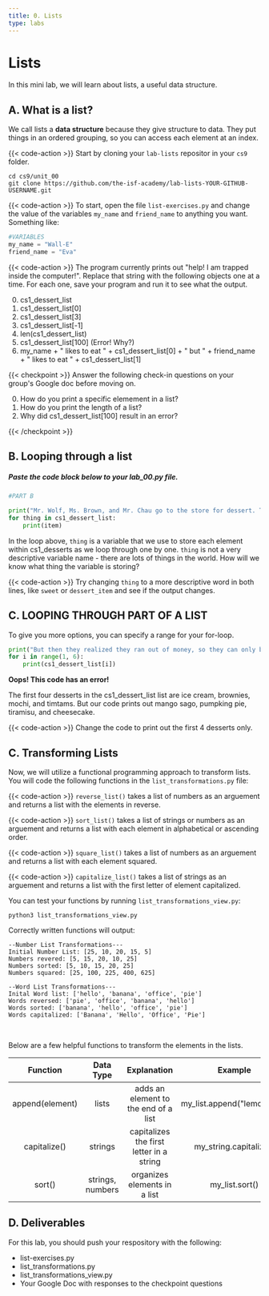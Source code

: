 ```yaml
---
title: 0. Lists
type: labs
---
```


# Lists
In this mini lab, we will learn about lists, a useful data structure. 

## A. What is a list?

We call lists a **data structure** because they give structure to data. They put things in an ordered grouping, so you can access each element at an index. 


{{< code-action >}} Start by cloning your `lab-lists` repositor in your `cs9` folder. 
```shell
cd cs9/unit_00
git clone https://github.com/the-isf-academy/lab-lists-YOUR-GITHUB-USERNAME.git
```


{{< code-action >}} To start, open the file `list-exercises.py` and change the value of the variables `my_name` and `friend_name` to anything you want. Something like:

```python
#VARIABLES
my_name = "Wall-E"
friend_name = "Eva"
```

{{< code-action >}} The program currently prints out "help! I am trapped inside the computer!". Replace that string with the following objects one at a time. For each one, save your program and run it to see what the output.

0. cs1_dessert_list
0. cs1_dessert_list[0]
0. cs1_dessert_list[3]
0. cs1_dessert_list[-1]
0. len(cs1_dessert_list)
0. cs1_dessert_list[100] (Error! Why?)
0. my_name + " likes to eat " + cs1_dessert_list[0] + " but " + friend_name + " likes to eat " + cs1_dessert_list[1]


{{< checkpoint >}}
Answer the following check-in questions on your group's Google doc before moving on. 


0. How do you print a specific elemement in a list?
0. How do you print the length of a list? 
0. Why did cs1_dessert_list[100] result in an error? 

{{< /checkpoint >}}


## B. Looping through a list

##### *Paste the code block below to your lab_00.py file.*

```python
#PART B

print("Mr. Wolf, Ms. Brown, and Mr. Chau go to the store for dessert. They decide to buy...")
for thing in cs1_dessert_list:
    print(item)
```

In the loop above, `thing` is a variable that we use to store each element within cs1_desserts as we loop through one by one. `thing` is not a very descriptive variable name - there are lots of things in the world. How will we know what thing the variable is storing?

{{< code-action >}} Try changing `thing` to a more descriptive word in both lines, like `sweet` or `dessert_item` and see if the output changes.


## C. LOOPING THROUGH PART OF A LIST
To give you more options, you can specify a range for your for-loop.

```python
print("But then they realized they ran out of money, so they can only buy 4 desserts. They decide to buy...")
for i in range(1, 6):
    print(cs1_dessert_list[i])
```

**Oops! This code has an error!**

The first four desserts in the cs1_dessert_list list are ice cream, brownies, mochi, and timtams.
But our code prints out mango sago, pumpking pie, tiramisu, and cheesecake. 

{{< code-action >}} Change the code to print out the first 4 desserts only.



## C. Transforming Lists 

Now, we will utilize a functional programming approach to transform lists. You will code the following functions in the `list_transformations.py` file:

{{< code-action >}} `reverse_list()` takes a list of numbers as an arguement and returns a list with the elements in reverse.

{{< code-action >}} `sort_list()` takes a list of strings or numbers as an arguement and returns a list with each element in alphabetical or ascending order. 

{{< code-action >}} `square_list()` takes a list of numbers as an arguement and returns a list with each element squared. 

{{< code-action >}} `capitalize_list()` takes a list of strings as an arguement and returns a list with the first letter of element capitalized. 


You can test your functions by running `list_transformations_view.py`: 

```shell
python3 list_transformations_view.py 
```

Correctly written functions will output: 

```shell
--Number List Transformations---
Initial Number List: [25, 10, 20, 15, 5]
Numbers revered: [5, 15, 20, 10, 25]
Numbers sorted: [5, 10, 15, 20, 25]
Numbers squared: [25, 100, 225, 400, 625] 

--Word List Transformations---
Inital Word list: ['hello', 'banana', 'office', 'pie']
Words reversed: ['pie', 'office', 'banana', 'hello']
Words sorted: ['banana', 'hello', 'office', 'pie']
Words capitalized: ['Banana', 'Hello', 'Office', 'Pie']
```

<br>

Below are a few helpful functions to transform the elements in the lists. 

| Function  | Data Type  | Explanation  |  Example |
|:-:|:-:|:-:|:-:|
| append(element)  | lists  | adds an element to the end of a list  |  my_list.append("lemonade") |
| capitalize()  | strings  | capitalizes the first letter in a string | my_string.capitalize()  |
| sort()  | strings, numbers  | organizes elements in a list | my_list.sort()  |



## D. Deliverables
For this lab, you should push your respository with the following:

- list-exercises.py
- list_transformations.py
- list_transformations_view.py 
- Your Google Doc with responses to the checkpoint questions


